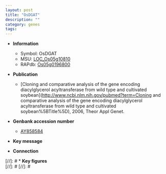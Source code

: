 ```yaml
---
layout: post
title: "OsDGAT"
description: ""
category: genes
tags: 
---
```


* **Information**  
    + Symbol: OsDGAT  
    + MSU: [LOC_Os05g10810](http://rice.plantbiology.msu.edu/cgi-bin/ORF_infopage.cgi?orf=LOC_Os05g10810)  
    + RAPdb: [Os05g0196800](http://rapdb.dna.affrc.go.jp/viewer/gbrowse_details/irgsp1?name=Os05g0196800)  

* **Publication**  
    + [Cloning and comparative analysis of the gene encoding diacylglycerol acyltransferase from wild type and cultivated soybean](http://www.ncbi.nlm.nih.gov/pubmed?term=Cloning and comparative analysis of the gene encoding diacylglycerol acyltransferase from wild type and cultivated soybean%5BTitle%5D), 2006, Theor Appl Genet.

* **Genbank accession number**  
    + [AY858584](http://www.ncbi.nlm.nih.gov/nuccore/AY858584)

* **Key message**  

* **Connection**  

[//]: # * **Key figures**  
[//]: # 
[//]: # 
